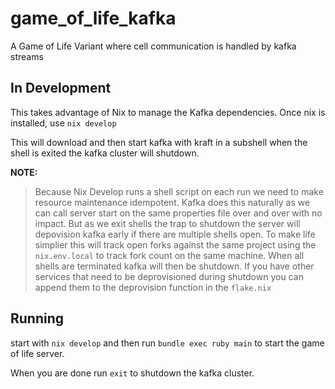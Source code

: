 # game_of_life_kafka
A Game of Life Variant where cell communication is handled by kafka streams

## In Development

This takes advantage of Nix to manage the Kafka dependencies. Once nix is installed, use `nix develop`

This will download and then start kafka with kraft in a subshell when the shell is exited the kafka cluster will shutdown.

__NOTE:__

> Because Nix Develop runs a shell script on each run we need to make resource maintenance idempotent.
> Kafka does this naturally as we can call server start on the same properties file over and over with no impact. But as we exit shells the trap to shutdown the server will depovision kafka early if there are multiple shells open.
> To make life simplier this will track open forks against the same project using the `nix.env.local` to track fork count on the same machine. When all shells are terminated kafka will then be shutdown. If you have other services that need to be deprovisioned during shutdown you can append them to the deprovision function in the `flake.nix`

## Running
start with `nix develop` and then run `bundle exec ruby main` to start the game of life server.

When you are done run `exit` to shutdown the kafka cluster.